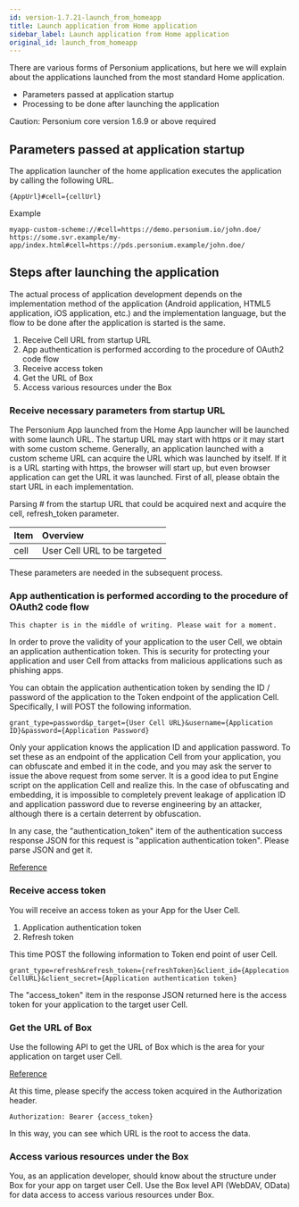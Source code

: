 ```yaml
---
id: version-1.7.21-launch_from_homeapp
title: Launch application from Home application
sidebar_label: Launch application from Home application
original_id: launch_from_homeapp
---
```


There are various forms of Personium applications, but here we will explain about the applications launched from the most standard Home application.  

+ Parameters passed at application startup
+ Processing to be done after launching the application

Caution: Personium core version 1.6.9 or above required

## Parameters passed at application startup

The application launcher of the home application executes the application by calling the following URL.  

    {AppUrl}#cell={cellUrl}

Example

    myapp-custom-scheme://#cell=https://demo.personium.io/john.doe/
    https://some.svr.example/my-app/index.html#cell=https://pds.personium.example/john.doe/

## Steps after launching the application

The actual process of application development depends on the implementation method of the application (Android application, HTML5 application, iOS application, etc.) and the implementation language, but the flow to be done after the application is started is the same.  

1. Receive Cell URL from startup URL
1. App authentication is performed according to the procedure of OAuth2 code flow
1. Receive access token
1. Get the URL of Box
1. Access various resources under the Box

### Receive necessary parameters from startup URL

The Personium App launched from the Home App launcher will be launched with some launch URL. The startup URL may start with https or it may start with some custom scheme. Generally, an application launched with a custom scheme URL can acquire the URL which was launched by itself. If it is a URL starting with https, the browser will start up, but even browser application can get the URL it was launched. First of all, please obtain the start URL in each implementation.  

Parsing # from the startup URL that could be acquired next and acquire the cell, refresh_token parameter.  

|Item|Overview|
|:--|:--|
|cell|User Cell URL to be targeted|

These parameters are needed in the subsequent process.

### App authentication is performed according to the procedure of OAuth2 code flow

` This chapter is in the middle of writing. Please wait for a moment. `

In order to prove the validity of your application to the user Cell, we obtain an application authentication token. This is security for protecting your application and user Cell from attacks from malicious applications such as phishing apps.  

You can obtain the application authentication token by sending the ID / password of the application to the Token endpoint of the application Cell. Specifically, I will POST the following information.

    grant_type=password&p_target={User Cell URL}&username={Application ID}&password={Application Password}

Only your application knows the application ID and application password. To set these as an endpoint of the application Cell from your application, you can obfuscate and embed it in the code, and you may ask the server to issue the above request from some server. It is a good idea to put Engine script on the application Cell and realize this. In the case of obfuscating and embedding, it is impossible to completely prevent leakage of application ID and application password due to reverse engineering by an attacker, although there is a certain deterrent by obfuscation.  

In any case, the "authentication_token" item of the authentication success response JSON for this request is "application authentication token". Please parse JSON and get it.  

[Reference](../apiref/293_OAuth2_Token_Endpoint.md)

### Receive access token

You will receive an access token as your App for the User Cell.  

1. Application authentication token
1. Refresh token  

This time POST the following information to Token end point of user Cell.  

    grant_type=refresh&refresh_token={refreshToken}&client_id={Applecation CellURL}&client_secret={Application authentication token}

The "access_token" item in the response JSON returned here is the access token for your application to the target user Cell.

### Get the URL of Box

Use the following API to get the URL of Box which is the area for your application on target user Cell.  

[Reference](../apiref/304_Get_Box_URL.md)

At this time, please specify the access token acquired in the Authorization header.  

    Authorization: Bearer {access_token}

In this way, you can see which URL is the root to access the data.

### Access various resources under the Box

You, as an application developer, should know about the structure under Box for your app on target user Cell. Use the Box level API (WebDAV, OData) for data access to access various resources under Box.
